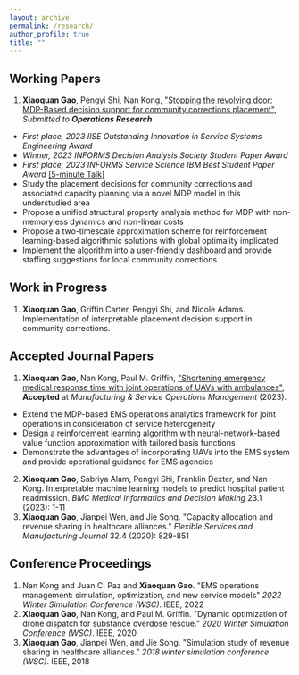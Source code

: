 ```yaml
---
layout: archive
permalink: /research/
author_profile: true
title: ""
---
```

<title>Xiaoquan Gao's Research</title>
<meta name="google-site-verification" content="OrbqbGHi0mh8xqpqsPJnfTkl3_q207b0IypJEYfXSoo" />
<!-- Google tag (gtag.js) -->
<script async src="https://www.googletagmanager.com/gtag/js?id=G-P44T7G85MC"></script>
<script>
  window.dataLayer = window.dataLayer || [];
  function gtag(){dataLayer.push(arguments);}
  gtag('js', new Date());

  gtag('config', 'G-P44T7G85MC');
</script>
## Working Papers
1. **Xiaoquan Gao**, Pengyi Shi, Nan Kong, ["Stopping the revolving door: MDP-Based decision support for community corrections placement"](https://web.ics.purdue.edu/~shi178/CC_Manuscript.pdf), *Submitted to **Operations Research***
  - *First place, 2023 IISE Outstanding Innovation in Service Systems Engineering Award*
  - *Winner, 2023 INFORMS Decision Analysis Society Student Paper Award* 
  - *First place, 2023 INFORMS Service Science IBM Best Student Paper Award* [[5-minute Talk]](https://www.youtube.com/watch?v=zT4U6GttGdg&t=1s)
  - Study the placement decisions for community corrections and associated capacity planning via a novel MDP model in this understudied area
  - Propose a unified structural property analysis method for MDP with non-memoryless dynamics and non-linear costs
  - Propose a two-timescale approximation scheme for reinforcement learning-based algorithmic solutions with global optimality implicated
  - Implement the algorithm into a user-friendly dashboard and provide staffing suggestions for local community corrections

## Work in Progress
1. **Xiaoquan Gao**, Griffin Carter, Pengyi Shi, and Nicole Adams. Implementation of interpretable placement decision support in community corrections. 

## Accepted Journal Papers
1. **Xiaoquan Gao**, Nan Kong, Paul M. Griffin, ["Shortening emergency medical response time with joint operations of UAVs with ambulances"](https://drive.google.com/file/d/1ZAs2ELgQvs7HpcW9WJNbHgCPcwNnKHWO/view?usp=share_link), **Accepted** at *Manufacturing & Service Operations Management* (2023).
  - Extend the MDP-based EMS operations analytics framework for joint operations in consideration of service heterogeneity 
  - Design a reinforcement learning algorithm with neural-network-based value function approximation with tailored basis functions 
  - Demonstrate the advantages of incorporating UAVs into the EMS system and provide operational guidance for EMS agencies
2. **Xiaoquan Gao**, Sabriya Alam, Pengyi Shi, Franklin Dexter, and Nan Kong. Interpretable machine learning models to predict hospital patient readmission. *BMC Medical Informatics and Decision Making* 23.1 (2023): 1-11
3. **Xiaoquan Gao**, Jianpei Wen, and Jie Song. "Capacity allocation and revenue sharing in healthcare alliances." *Flexible Services and Manufacturing Journal* 32.4 (2020): 829-851

## Conference Proceedings
1. Nan Kong and Juan C. Paz and **Xiaoquan Gao**. "EMS operations management: simulation, optimization, and new service models" *2022 Winter Simulation Conference (WSC)*. IEEE, 2022
2. **Xiaoquan Gao**, Nan Kong, and Paul M. Griffin. "Dynamic optimization of drone dispatch for substance overdose rescue." *2020 Winter Simulation Conference (WSC)*. IEEE, 2020
3. **Xiaoquan Gao**, Jianpei Wen, and Jie Song. "Simulation study of revenue sharing in healthcare alliances." *2018 winter simulation conference (WSC)*. IEEE, 2018


